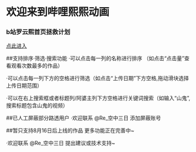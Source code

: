 # 欢迎来到哔哩熙熙动画
### b站罗云熙首页拯救计划
[点此进入](http://bilixixi.cc/)

##支持排序·筛选·搜索功能
·可以点击每一列的名称进行排序 （如点击“点击量”查看观看次数最多的作品）

·可以点击每一列下方的空格进行筛选（如点击“上传日期”下方空格,拖动滑块选择上传日期范围）

·可以在右上搜索框或者标题列/阿婆主列下方空格进行关键词搜索（如输入“山鬼”,搜索标题包含山鬼的视频）

##已人工屏蔽部分路透用户
·欢迎联系 \@Re_空中三日 添加屏蔽账号

##暂只支持8月16日后上线的作品
更多功能正在完善中~

·欢迎联系 \@Re_空中三日 提出建议或技术支持~
